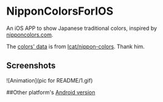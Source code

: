 # NipponColorsForIOS
An iOS APP to show Japanese traditional colors, inspired by [nipponcolors.com](http://nipponcolors.com/).

The [colors' data](https://github.com/gjiazhe/NipponColorsForIOS/blob/master/NipponColors/ColorsData.json) is from [lcat/nippon-colors](https://github.com/lcat/nippon-colors/blob/master/nipponcolor.json). Thank him.

## Screenshots
![Animation](pic for README/1.gif)

##Other platform's 
[Android version](https://github.com/gjiazhe/NipponColors)
